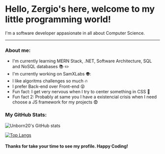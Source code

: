 # Hello, Zergio's here, welcome to my little programming world!

I'm a software developer appasionate in all about Computer Science.

---

### About me:

- I'm currently learning MERN Stack, .NET, Software Architecture, SQL and NoSQL databases :books: :pencil2:
- I'm currently working on SamXLabs 👽:
- I like algoritms challenges so much :fire:
- I prefer Back-end over Front-end :stuck_out_tongue_closed_eyes:
- Fun fact: I get very nervous when I try to center something in CSS :grimacing:
- Fun fact 2: Probably at same you I have a existencial crisis when I need choose a JS framework for my projects :fearful:

### My GitHub Stats:
![Unborn20's GitHub stats](https://github-readme-stats.vercel.app/api?username=Unborn20&theme=blueberry&show_icons=true)

[![Top Langs](https://github-readme-stats.vercel.app/api/top-langs/?username=Unborn20&layout=compact&theme=blueberry)](https://github.com/Unborn20/github-readme-stats)

#### Thanks for take your time to see my profile. Happy Coding!
